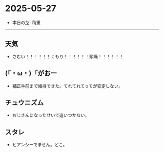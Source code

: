 # 2025-05-27

- 本日の芝: 稍重

---

## 天気
- さむい！！！！！！くもり！！！！！！頭痛！！！！！！

## (「・ω・)「がおー
- 補正手前まで維持できた。てれてれてってが安定しない。

## チュウニズム
- おじさんになったせいで追いつかない。

## スタレ
- ヒアンシーでません。どこ。